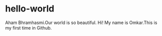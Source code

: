 # hello-world
Aham Bhramhasmi.Our world is so beautiful.
Hi! My name is Omkar.This is my first time in Github.
